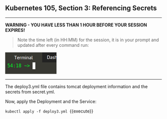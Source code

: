 ## Kubernetes 105, Section 3: Referencing Secrets

---

**WARNING - YOU HAVE LESS THAN 1 HOUR BEFORE YOUR SESSION EXPIRES!**

>Note the time left (in HH:MM) for the session, it is in your prompt and updated after every command run:

![Terminal Time Remaining](./assets/term-expire.png)

---

The deploy3.yml file contains tomcat deployment information and the secrets from secret.yml. 

Now, apply the Deployment and the Service:

`kubectl apply -f deploy3.yml
`{{execute}}
